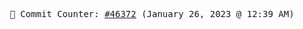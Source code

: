 <p align="center">
    <samp>
        📮 Commit Counter: <a href="https://github.com/Javascript-void0/Javascript-void0/commits/main">#46372</a> (January 26, 2023 @ 12:39 AM)
    </samp>
</p>